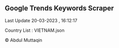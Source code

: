 

## Google Trends Keywords Scraper 
 
Last Update 20-03-2023 , 16:12:17

Country List :
VIETNAM.json



© Abdul Muttaqin 
